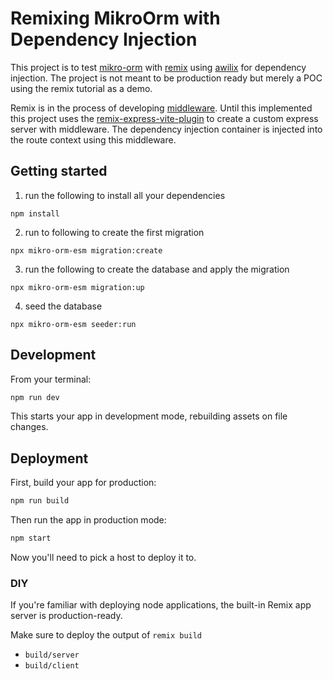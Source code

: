 # Remixing MikroOrm with Dependency Injection

This project is to test [mikro-orm](https://mikro-orm.io/) with [remix](https://remix.run/) using [awilix](https://github.com/jeffijoe/awilix) for dependency injection. The project is not meant to be production ready but merely a POC using the remix tutorial as a demo.

Remix is in the process of developing [middleware](https://github.com/remix-run/remix/discussions/7642). Until this implemented this project uses the [remix-express-vite-plugin](https://github.com/kiliman/remix-express-vite-plugin) to create a custom express server with middleware.
The dependency injection container is injected into the route context using this middleware.

## Getting started

1) run the following to install all your dependencies
```shellscript 
npm install
```
2) run to following to create the first migration
```shellscript
npx mikro-orm-esm migration:create
``` 
3) run the following to create the database and apply the migration
```shellscript s
npx mikro-orm-esm migration:up
``` 
4) seed the database
```shellscript s
npx mikro-orm-esm seeder:run
``` 

## Development

From your terminal:

```sh
npm run dev
```

This starts your app in development mode, rebuilding assets on file changes.

## Deployment

First, build your app for production:

```sh
npm run build
```

Then run the app in production mode:

```sh
npm start
```

Now you'll need to pick a host to deploy it to.

### DIY

If you're familiar with deploying node applications, the built-in Remix app server is production-ready.

Make sure to deploy the output of `remix build`

- `build/server`
- `build/client`
